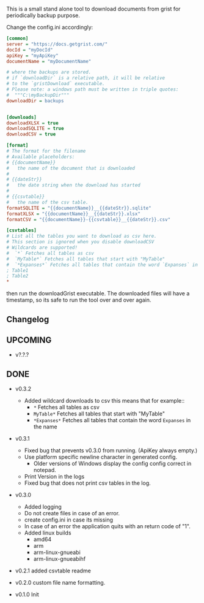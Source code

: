 This is a small stand alone tool to download
documents from grist for periodically backup purpose.

Change the config.ini accordingly:

```ini
[common]
server = "https://docs.getgrist.com/"
docId = "myDocId"
apiKey = "myApiKey"
documentName = "myDocumentName"

# where the backups are stored.
# if `downloadDir` is a relative path, it will be relative
# to the `gristDownload` executable.
# Please note: a windows path must be written in triple quotes:
#  """C:\myBackupDir"""
downloadDir = backups


[downloads]
downloadXLSX = true
downloadSQLITE = true
downloadCSV = true

[format]
# The format for the filename
# Available placeholders:
# {{documentName}}
#   the name of the document that is downloaded
#
# {{dateStr}}
#   the date string when the download has started
#
# {{csvtable}}
#   the name of the csv table.
formatSQLITE = "{{documentName}}__{{dateStr}}.sqlite"
formatXLSX = "{{documentName}}__{{dateStr}}.xlsx"
formatCSV = "{{documentName}}-{{csvtable}}__{{dateStr}}.csv"

[csvtables]
# List all the tables you want to download as csv here.
# This section is ignored when you disable downloadCSV
# Wildcards are supported!
#  `*` Fetches all tables as csv
#  `MyTable*` Fetches all tables that start with "MyTable"
#  `*Expanses*` Fetches all tables that contain the word `Expanses` in the name
; Table1
; Table2
*
```

then run the downloadGrist executable.
The downloaded files will have a timestamp,
so its safe to run the tool over and over again.


Changelog
---------
UPCOMING
---
- v?.?.?


DONE
----
- v0.3.2
  - Added wildcard downloads to csv this means that for example::
    - `*` Fetches all tables as csv
    - `MyTable*` Fetches all tables that start with "MyTable"
    - `*Expanses*` Fetches all tables that contain the word `Expanses` in the name
- v0.3.1
  - Fixed bug that prevents v0.3.0 from running. (ApiKey always empty.)
  - Use platform specific newline character in generated config.
    - Older versions of Windows display the config config correct in notepad.
  - Print Version in the logs
  - Fixed bug that does not print csv tables in the log.
- v0.3.0
  - Added logging
  - Do not create files in case of an error.
  - create config.ini in case its missing
  - In case of an error the application quits with an return code of "1".
  - Added linux builds
    - amd64
    - arm
    - arm-linux-gnueabi
    - arm-linux-gnueabihf


- v0.2.1 added csvtable readme
- v0.2.0 custom file name formatting.
- v0.1.0 Init